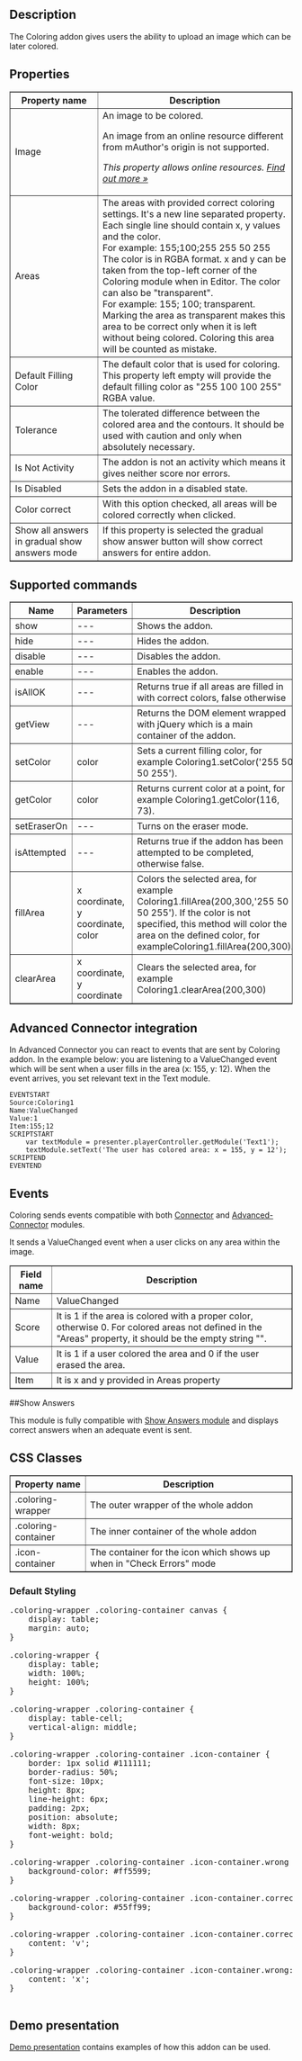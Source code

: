 ## Description

The Coloring addon gives users the ability to upload an image which can be later colored.

## Properties

<table border='1'>
    <tr>
        <th>Property name</th>
        <th>Description</th>
    </tr>
    <tr>
        <td>Image</td>
        <td>An image to be colored.
           <p>An image from an online resource different from mAuthor's origin is not supported.</p>
<p><em>This property allows online resources. <a href="/doc/page/Online-resources">Find out more »</a></em></p>
</td>
    </tr>
    <tr>
        <td>Areas</td>
        <td>The areas with provided correct coloring settings. It's a new line separated property. Each single line should contain x, y values and the color. <br>For example: 155;100;255 255 50 255
<br>The color is in RGBA format. x and y can be taken from the top-left corner of the Coloring module when in Editor. The color can also be "transparent". <br>For example: 155; 100; transparent.<br>
            Marking the area as transparent makes this area to be correct only when it is left without being colored. Coloring this area will be counted as mistake.
		</td>
    </tr>
	<tr>
		<td>Default Filling Color</td>
		<td>The default color that is used for coloring. This property left empty will provide the default filling color as "255 100 100 255" RGBA value.</td>
	</tr>
	<tr>
		<td>Tolerance</td>
		<td>The tolerated difference between the colored area and the contours. It should be used with caution and only when absolutely necessary.</td>
	</tr>
	<tr>
		<td>Is Not Activity</td>
		<td>The addon is not an activity which means it gives neither score nor errors.</td>
	</tr>
	<tr>
		<td>Is Disabled</td>
		<td>Sets the addon in a disabled state.</td>
	</tr>
    <tr>
        <td>Color correct</td>
        <td>With this option checked, all areas will be colored correctly when clicked.</td>
    </tr>
    <tr>
        <td>Show all answers in gradual show answers mode</td>
        <td>If this property is selected the gradual show answer button will show correct answers for entire addon.</td>
    </tr>
</table>

## Supported commands

<table border='1'>
    <tr>
        <th>Name</th>
        <th>Parameters</th>
		<th>Description</th>
    </tr>
    <tr>
        <td>show</td>
        <td>---</td>
		<td>Shows the addon.</td>
    </tr>
	<tr>
        <td>hide</td>
        <td>---</td>
		<td>Hides the addon.</td>
    </tr>
	<tr>
        <td>disable</td>
        <td>---</td>
		<td>Disables the addon.</td>
    </tr>
	<tr>
        <td>enable</td>
        <td>---</td>
		<td>Enables the addon.</td>
    </tr>
	<tr>
        <td>isAllOK</td>
        <td>---</td>
		<td>Returns true if all areas are filled in with correct colors, false otherwise</td>
    </tr>
	<tr>
        <td>getView</td>
        <td>---</td>
		<td>Returns the DOM element wrapped with jQuery which is a main container of the addon.</td>
    </tr>
	<tr>
        <td>setColor</td>
        <td>color</td>
		<td>Sets a current filling color, for example Coloring1.setColor('255 50 50 255').</td>
    </tr>
	<tr>
        <td>getColor</td>
        <td>color</td>
		<td>Returns current color at a point, for example Coloring1.getColor(116, 73).</td>
    </tr>
	<tr>
        <td>setEraserOn</td>
        <td>---</td>
		<td>Turns on the eraser mode.</td>
    </tr>
	<tr>
        <td>isAttempted</td>
        <td>---</td>
		<td>Returns true if the addon has been attempted to be completed, otherwise false.</td>
    </tr>
    </tr>
	<tr>
        <td>fillArea</td>
        <td>x coordinate, y coordinate, color</td>
		<td>Colors the selected area, for example Coloring1.fillArea(200,300,'255 50 50 255'). If the color is not specified, this method will color the area on the defined color, for exampleColoring1.fillArea(200,300). </td>
    </tr>
	<tr>
        <td>clearArea</td>
        <td>x coordinate, y coordinate</td>
		<td>Clears the selected area, for example Coloring1.clearArea(200,300)</td>
    </tr>
</table>


## Advanced Connector integration
In Advanced Connector you can react to events that are sent by Coloring addon. In the example below: you are listening to a ValueChanged event which will be sent when a user fills in the area (x: 155, y: 12). When the event arrives, you set relevant text in the Text module.

    EVENTSTART
    Source:Coloring1
	Name:ValueChanged
	Value:1
	Item:155;12
    SCRIPTSTART
        var textModule = presenter.playerController.getModule('Text1');
        textModule.setText('The user has colored area: x = 155, y = 12');
    SCRIPTEND
    EVENTEND

## Events
Coloring sends events compatible with both [Connector](/doc/page/Connector) and [Advanced-Connector](/doc/page/Advanced-Connector) modules. 

It sends a ValueChanged event when a user clicks on any area within the image.

<table border='1'>
    <tr>
        <th>Field name</th>
        <th>Description</th>
    </tr>
    <tr>
        <td>Name</td>
        <td>ValueChanged</td>
    </tr>
	<tr>
        <td>Score</td>
        <td>It is 1 if the area is colored with a proper color, otherwise 0. For colored areas not defined in the "Areas" property, it should be the empty string "".</td>
    </tr>
	<tr>
        <td>Value</td>
        <td>It is 1 if a user colored the area and 0 if the user erased the area.</td>
    </tr>
	<tr>
        <td>Item</td>
        <td>It is x and y provided in Areas property</td>
    </tr>
</table>

##Show Answers

This module is fully compatible with [Show Answers module](/doc/page/Show-Answers "Show Answers module") and displays correct answers when an adequate event is sent.

## CSS Classes

<table border='1'>
    <tr>
        <th>Property name</th>
        <th>Description</th>
    </tr>
	<tr>
        <td>.coloring-wrapper</td>
        <td>The outer wrapper of the whole addon</td>
    </tr>
    <tr>
        <td>.coloring-container</td>
        <td>The inner container of the whole addon</td>
    </tr>
    <tr>
        <td>.icon-container</td>
        <td>The container for the icon which shows up when in "Check Errors" mode</td>
    </tr>
</table>

### Default Styling

<pre>
.coloring-wrapper .coloring-container canvas {
    display: table;
    margin: auto;
}

.coloring-wrapper {
    display: table;
    width: 100%;
    height: 100%;
}

.coloring-wrapper .coloring-container {
    display: table-cell;
    vertical-align: middle;
}

.coloring-wrapper .coloring-container .icon-container {
    border: 1px solid #111111;
    border-radius: 50%;
    font-size: 10px;
    height: 8px;
    line-height: 6px;
    padding: 2px;
    position: absolute;
    width: 8px;
    font-weight: bold;
}

.coloring-wrapper .coloring-container .icon-container.wrong {
    background-color: #ff5599;
}

.coloring-wrapper .coloring-container .icon-container.correct {
    background-color: #55ff99;
}

.coloring-wrapper .coloring-container .icon-container.correct:after {
    content: 'v';
}

.coloring-wrapper .coloring-container .icon-container.wrong:after {
    content: 'x';
}

</pre>

## Demo presentation
[Demo presentation](/embed/6386555325251584 "Demo presentation") contains examples of how this addon can be used.                                       
